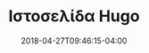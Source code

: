 ---
title: "Ιστοσελίδα Hugo"
date: 2018-04-27T09:46:15-04:00
description: "Ένα καθαρό θέμα Hugo για ιστολόγια με έμφαση στην κίνηση, το υλικό και το βάθος."
---